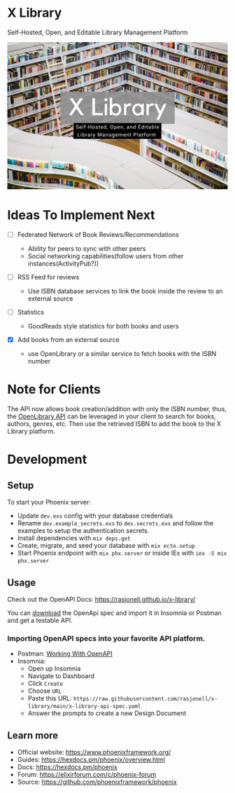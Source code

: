 # X Library

Self-Hosted, Open, and Editable Library Management Platform 

![Banner Photo](./x-library.png)


# Ideas To Implement Next

- [ ] Federated Network of Book Reviews/Recommendations
  - Ability for peers to sync with other peers
  - Social networking capabilities(follow users from other instances(ActivityPub?))

- [ ] RSS Feed for reviews
  - Use ISBN database services to link the book inside the review to an external source

- [ ] Statistics
  - GoodReads style statistics for both books and users

- [x] Add books from an external source
  - use OpenLibrary or a similar service to fetch books with the ISBN number

# Note for Clients

The API now allows book creation/addition with only the ISBN number, thus, the [OpenLibrary API](https://openlibrary.org/developers/api) can be leveraged  in your client to search for books, authors, genres, etc. Then use the retrieved ISBN to add the book to the X Library platform.

# Development

## Setup

To start your Phoenix server:
  * Update `dev.exs` config with your database credentials
  * Rename `dev.example_secrets.exs` to `dev.secrets.exs` and follow the examples to setup the authentication secrets.
  * Install dependencies with `mix deps.get`
  * Create, migrate, and seed your database with `mix ecto.setup`
  * Start Phoenix endpoint with `mix phx.server` or inside IEx with `iex -S mix phx.server`

## Usage

Check out the OpenAPI Docs: https://rasjonell.github.io/x-library/

You can [download](https://raw.githubusercontent.com/rasjonell/x-library/main/x-library-api-spec.yaml) the OpenApi spec and import it in Insomnia or Postman and get a testable API.

### Importing OpenAPI specs into your favorite API platform.

- Postman: [Working With OpenAPI](https://learning.postman.com/docs/integrations/available-integrations/working-with-openAPI/)
- Insomnia:
  - Open up Insomnia
  - Navigate to Dashboard
  - Click `Create`
  - Choose `URL`
  - Paste this URL: `https://raw.githubusercontent.com/rasjonell/x-library/main/x-library-api-spec.yaml`
  - Answer the prompts to create a new Design Document


## Learn more

  * Official website: https://www.phoenixframework.org/
  * Guides: https://hexdocs.pm/phoenix/overview.html
  * Docs: https://hexdocs.pm/phoenix
  * Forum: https://elixirforum.com/c/phoenix-forum
  * Source: https://github.com/phoenixframework/phoenix
